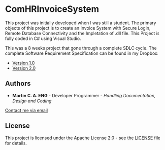  # ComHRInvoiceSystem

 This project was initially developed when I was still a student. The primary objects of this project is to create an Invoice System with Secure Login, Remote Database Connectivity and the Impletation of .dll file. This Project is fully coded in C# using Visual Studio.

 This was a 8 weeks project that gone through a complete SDLC cycle. The complete Software Requirement Specification can be found in my Dropbox: 

 * [Version 1.0](https://www.dropbox.com/s/1wnay20yamoy9ws/Ver1_0_Documentation.pdf?dl=0)
 * [Version 2.0](https://www.dropbox.com/s/8a9ejq4qsubbnxi/Ver2_0_Documentation.pdf?dl=0)

 ## Authors

 * **Martin C. A. ENG** - Developer Programmer - *Handling Documentation, Design and Coding*

 [Contact me via email](me@martineng.info)

 ## License

 This project is licensed under the Apache License 2.0 - see the [LICENSE](LICENSE) file for details.
